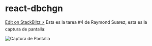 # react-dbchgn

[Edit on StackBlitz ⚡️](https://stackblitz.com/edit/react-dbchgn)
Esta es la tarea #4 de Raymond Suarez, esta es la captura de pantalla:

![Captura de Pantalla](CapturaPantalla.png)

